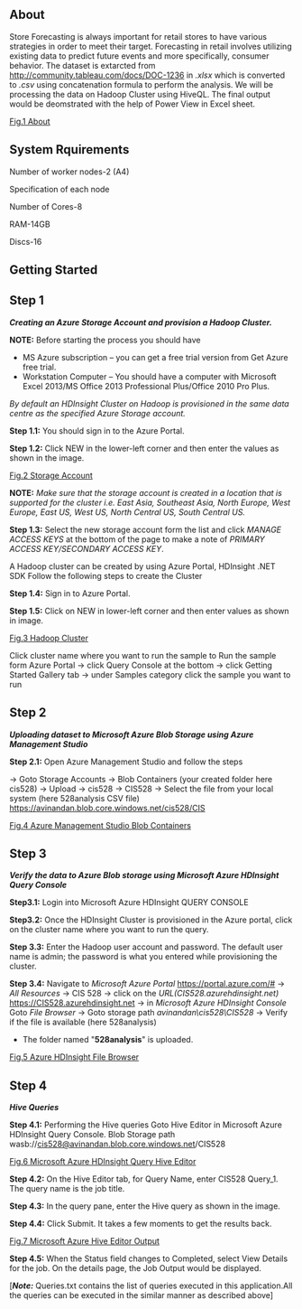 ## About
Store Forecasting is always important for retail stores to have various strategies in order to meet their target. Forecasting in retail involves utilizing existing data to predict future events and more specifically, consumer behavior. The dataset is extarcted from http://community.tableau.com/docs/DOC-1236 in _.xlsx_ which is converted to _.csv_ using concatenation formula to perform the analysis. We will be processing the data on Hadoop Cluster using HiveQL. The final output would be deomstrated with the help of Power View in Excel sheet.

[Fig.1 About](https://github.com/avimuks/Project-528/blob/master/images/About.JPG)

## System Rquirements
Number of worker nodes-2 (A4)

Specification of each node

Number of Cores-8

RAM-14GB

Discs-16

 ## Getting Started


## Step 1

_**Creating an Azure Storage Account and provision a Hadoop Cluster.**_


**NOTE:** Before starting the process you should have
- MS Azure subscription – you can get a free trial version from Get Azure free trial.
- Workstation Computer – You should have a computer with Microsoft Excel 2013/MS Office 2013 Professional Plus/Office 2010 Pro Plus.

_By default an HDInsight Cluster on Hadoop is provisioned in the same data centre as the specified Azure Storage account._ 

**Step 1.1:** You should sign in to the Azure Portal.

**Step 1.2:** Click NEW in the lower-left corner and then enter the values as shown in the image.

[Fig.2 Storage Account](https://github.com/avimuks/Project-528/blob/master/images/storage%20account.jpg)

**NOTE:** _Make sure that the storage account is created in a location that is supported for the cluster i.e. East Asia, Southeast Asia, North Europe, West Europe, East US, West US, North Central US, South Central US._

**Step 1.3:** Select the new storage account form the list and click _MANAGE ACCESS KEYS_ at the bottom of the page to make a note of _PRIMARY ACCESS KEY/SECONDARY ACCESS KEY_.

A Hadoop cluster can be created by using Azure Portal, HDInsight .NET SDK Follow the following steps to create the Cluster

**Step 1.4:** Sign in to Azure Portal.

**Step 1.5:** Click on NEW in lower-left corner and then enter values as shown in image.

[Fig.3 Hadoop Cluster](https://github.com/avimuks/Project-528/blob/master/images/hadoop%20cluster.jpg)

Click cluster name where you want to run the sample to Run the sample form Azure Portal
-> click Query Console at the bottom -> click Getting Started Gallery tab -> under Samples category click the sample you want to run

## Step 2

_**Uploading dataset to Microsoft Azure Blob Storage using Azure Management Studio**_

**Step 2.1:**  Open Azure Management Studio and follow the steps

-> Goto Storage Accounts -> Blob Containers (your created folder here cis528) -> Upload -> cis528 -> CIS528 -> Select the file from your local system (here 528analysis CSV file) 
	https://avinandan.blob.core.windows.net/cis528/CIS 
    
[Fig.4 Azure Management Studio Blob Containers](https://github.com/avimuks/Project-528/blob/master/images/azure%20management%20blob%20containers.jpg)


## Step 3

_**Verify the data to Azure Blob storage using Microsoft Azure HDInsight Query Console**_

**Step3.1:** Login into Microsoft Azure HDInsight QUERY CONSOLE

**Step3.2:** Once the HDInsight Cluster is provisioned in the Azure portal, click on the cluster name where you want to run the query.

**Step 3.3:** Enter the Hadoop user account and password. The default user name is admin; the password is what you entered while provisioning the cluster. 

**Step 3.4:** Navigate to _Microsoft Azure Portal_ https://portal.azure.com/# -> _All Resources_ -> CIS 528 -> click on the _URL(CIS528.azurehdinsight.net)_ https://CIS528.azurehdinsight.net -> in _Microsoft Azure HDInsight Console_ Goto _File Browser_ -> Goto storage path _avinandan\cis528\CIS528_ -> Verify if the file is available (here 528analysis)

- The folder named "**528analysis**" is uploaded. 

[Fig.5 Azure HDInsight File Browser](https://github.com/avimuks/Project-528/blob/master/images/azure%20HDInsight%20file%20browser.jpg)

## Step 4

_**Hive Queries**_

**Step 4.1:** Performing the Hive queries Goto Hive Editor in Microsoft Azure HDInsight Query Console.
Blob Storage path wasb://cis528@avinandan.blob.core.windows.net/CIS528

[Fig.6 Microsoft Azure HDInsight Query Hive Editor](https://github.com/avimuks/Project-528/blob/master/images/azure%20HDInsight%20query%20hive%20editor.jpg)


**Step 4.2:** On the Hive Editor tab, for Query Name, enter CIS528 Query_1. The query name is the job title.

**Step 4.3:** In the query pane, enter the Hive query as shown in the image.

**Step 4.4:** Click Submit. It takes a few moments to get the results back.

[Fig.7  Microsoft Azure Hive Editor Output](https://github.com/avimuks/Project-528/blob/master/images/azure%20HDInsight%20query%20hive%20editor%20output.jpg)

**Step 4.5:** When the Status field changes to Completed, select View Details for the job. On the details page, the Job Output would be displayed.

[_**Note:**_ Queries.txt contains the list of queries executed in this application.All the queries can be executed in the similar manner as described above]
















   






